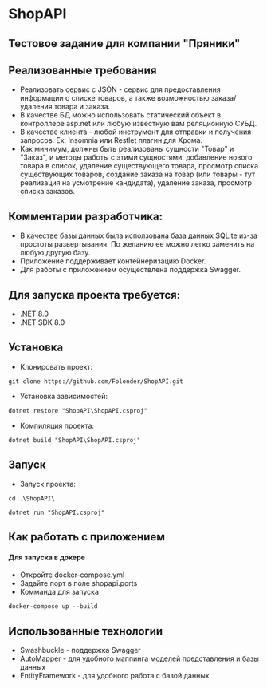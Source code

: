 # ShopAPI
## Тестовое задание для компании "Пряники"
## Реализованные требования
- Реализовать сервис с JSON - сервис для предоставления информации о списке товаров, а также возможностью заказа/удаления товара и заказа.
- В качестве БД можно использовать статический объект в контроллере asp.net или любую известную вам реляционную СУБД.
- В качестве клиента - любой инструмент для отправки и получения запросов. Ex: Insomnia или Restlet плагин для Хрома.
- Как минимум, должны быть реализованы сущности "Товар" и "Заказ", и методы работы с этими сущностями: добавление нового товара в список, удаление существующего товара, просмотр списка существующих товаров, создание заказа на товар (или товары - тут реализация на усмотрение кандидата), удаление заказа, просмотр списка заказов.
## Комментарии разработчика:
- В качестве базы данных была исползована база данных SQLite из-за простоты развертывания. По желанию ее можно легко заменить на любую другую базу. 
- Приложение поддерживает контейнеризацию Docker.
- Для работы с приложением осуществлена поддержка Swagger.
## Для запуска проекта требуется:
- .NET 8.0
- .NET SDK 8.0
## Установка
- Клонировать проект:
```
git clone https://github.com/Folonder/ShopAPI.git
```
- Установка зависимостей:
```
dotnet restore "ShopAPI\ShopAPI.csproj"
```
- Компиляция проекта:
```
dotnet build "ShopAPI\ShopAPI.csproj"
```
## Запуск
- Запуск проекта:
```
cd .\ShopAPI\
```
```
dotnet run "ShopAPI.csproj"
```
## Как работать с приложением
#### Для запуска в докере
- Откройте docker-compose.yml
- Задайте порт в поле shopapi.ports
- Комманда для запуска
```
docker-compose up --build
```

## Использованные технологии
- Swashbuckle - поддержка Swagger
- AutoMapper - для удобного маппинга моделей представления и базы данных
- EntityFramework - для удобного работа с базой данных
